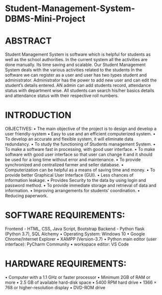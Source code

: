 # Student-Management-System-DBMS-Mini-Project

# ABSTRACT
Student Management System is software which is helpful for students as well as the school authorities. In the current system all the activities are done manually. Its time saving and scalable. Our Student Management System deals with the various activities related to the students
In the software we can register as a user and user has two types student and administrator. Administrator has the power to add new user and can edit the student’s details entered. AN admin can add students record, attendance status with department wise. All students can search his/her basics details and attendance status with their respective roll numbers.

# INTRODUCTION

OBJECTIVES:
•	The main objective of the project is to design and develop a user friendly-system
•	Easy to use and an efficient computerized system.
•	To develop an accurate and flexible system, it will eliminate data redundancy.
•	To study the functioning of Students management System.
•	To make a software fast in processing, with good user interface.
•	To make software with good user interface so that user can change it and it should be used for a long time without error and maintenance.
•	To provide synchronized and centralized farmer and seller database.
•	Computerization can be helpful as a means of saving time and money.
•	To provide better Graphical User Interface (GUI).
•	Less chances of information leakage.
•	Provides Security to the data by using login and password method.
•	To provide immediate storage and retrieval of data and information.
•	Improving arrangements for students’ coordination.
•	Reducing paperwork.

# SOFTWARE REQUIREMENTS:
Frontend - HTML, CSS, Java Script, Bootstrap
Backend - Python flask (Python 3.7), SQL Alchemy
•	Operating System: Windows 10
•	Google Chrome/Internet Explorer
•	XAMPP (Version-3.7)
•	Python main editor (user interface): PyCharm Community
•	workspace editor: VS Code

# HARDWARE REQUIREMENTS:
•	Computer with a 1.1 GHz or faster processor
•	Minimum 2GB of RAM or more
•	2.5 GB of available hard-disk space
•	5400 RPM hard drive
•	1366 × 768 or higher-resolution display
•	DVD-ROM drive

